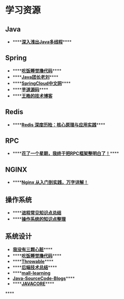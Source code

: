 # 学习资源

## Java

* \*\*\*\*[**深入浅出Java多线程**](https://redspider.gitbook.io/concurrent/)\*\*\*\*

## Spring

* \*\*\*\*[**吃饭睡觉撸代码**](https://fangjian0423.github.io/)\*\*\*\*
* \*\*\*\*[**Java团长老刘**](https://www.zhihu.com/people/xue-chuan-da-chong/posts)\*\*\*\*
* \*\*\*\*[**SpringCloud中文网**](https://www.springcloud.cc/)\*\*\*\*
* \*\*\*\*[**芋道源码**](http://www.iocoder.cn/?vip)\*\*\*\*
* \*\*\*\*[**王皓的技术博客**](https://blog.csdn.net/peterwanghao/category_9272968.html)

## **Redis**

* \*\*\*\*[**Redis 深度历险：核心原理与应用实践**](https://juejin.im/book/6844733724618129422)\*\*\*\*

## **RPC**

* \*\*\*\*[**花了一个星期，我终于把RPC框架整明白了！**](https://developer.51cto.com/art/201906/597963.htm)\*\*\*\*

## **NGINX**

* \*\*\*\*[**Nginx 从入门到实践，万字详解！**](https://juejin.im/post/6844904144235413512)

## 操作系统

* \*\*\*\*[**进程常见知识点总结**](https://blog.csdn.net/qq_36982160/article/details/94412290)
* \*\*\*\*[**操作系统的知识点整理**](https://juejin.im/post/6844903957098151950)

## 系统设计

* [**我没有三颗心脏**](https://www.cnblogs.com/wmyskxz/category/1193356.html)\*\*\*\*
* \*\*\*\*[**吃饭睡觉撸代码**](https://fangjian0423.github.io/)\*\*\*\*
* \*\*\*\*[**Throwable**](https://www.cnblogs.com/throwable/)\*\*\*\*
* \*\*\*\*[**后端技术总结**](http://notfound9.github.io/interviewGuide/)\*\*\*\*
* \*\*\*\*[**mall-learning**](http://www.macrozheng.com/#/)
* [**Java-SourceCode-Blogs**](https://github.com/yuanmabiji/Java-SourceCode-Blogs)\*\*\*\*
* \*\*\*\*[**JAVACORE**](https://dunwu.github.io/javacore/)\*\*\*\*

\*\*\*\*

